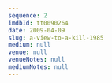 ```yaml
---
sequence: 2
imdbId: tt0090264
date: 2009-04-09
slug: a-view-to-a-kill-1985
medium: null
venue: null
venueNotes: null
mediumNotes: null
---
```


